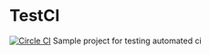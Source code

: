 # TestCI
[![Circle CI](https://circleci.com/gh/blazetopher/TestCI.svg?style=svg)](https://circleci.com/gh/blazetopher/TestCI)
Sample project for testing automated ci
